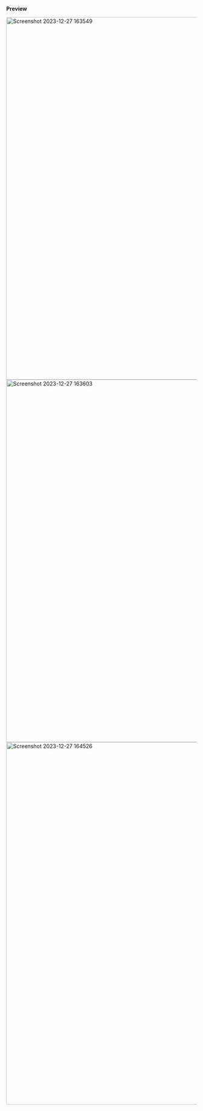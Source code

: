 **Preview**

<img width="960" alt="Screenshot 2023-12-27 163549" src="https://github.com/dayeeen/todolist-mern/assets/88918777/5a69f362-05c6-44e6-a9b5-c2934396a123">
<img width="960" alt="Screenshot 2023-12-27 163603" src="https://github.com/dayeeen/todolist-mern/assets/88918777/a8022d6d-fc3a-4704-b421-bbe648589ac9">
<img width="960" alt="Screenshot 2023-12-27 164526" src="https://github.com/dayeeen/todolist-mern/assets/88918777/f0fc2a1d-0bf7-4ab6-8148-5a8d5e32f727">
